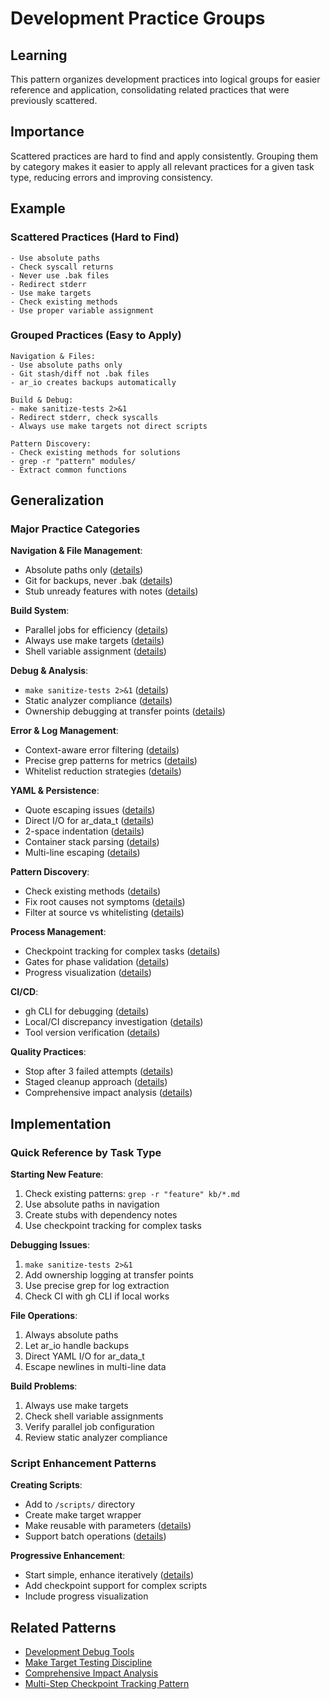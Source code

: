 # Development Practice Groups

## Learning

This pattern organizes development practices into logical groups for easier reference and application, consolidating related practices that were previously scattered.

## Importance

Scattered practices are hard to find and apply consistently. Grouping them by category makes it easier to apply all relevant practices for a given task type, reducing errors and improving consistency.

## Example

### Scattered Practices (Hard to Find)
```
- Use absolute paths
- Check syscall returns  
- Never use .bak files
- Redirect stderr
- Use make targets
- Check existing methods
- Use proper variable assignment
```

### Grouped Practices (Easy to Apply)
```
Navigation & Files:
- Use absolute paths only
- Git stash/diff not .bak files  
- ar_io creates backups automatically

Build & Debug:
- make sanitize-tests 2>&1
- Redirect stderr, check syscalls
- Always use make targets not direct scripts

Pattern Discovery:
- Check existing methods for solutions
- grep -r "pattern" modules/
- Extract common functions
```

## Generalization

### Major Practice Categories

**Navigation & File Management**:
- Absolute paths only ([details](absolute-path-navigation.md))
- Git for backups, never .bak ([details](file-io-backup-mechanism.md))
- Stub unready features with notes ([details](stub-and-revisit-pattern.md))

**Build System**:
- Parallel jobs for efficiency ([details](parallel-build-job-integration.md))
- Always use make targets ([details](make-target-testing-discipline.md))
- Shell variable assignment ([details](shell-script-command-substitution.md))

**Debug & Analysis**:
- `make sanitize-tests 2>&1` ([details](development-debug-tools.md))
- Static analyzer compliance ([details](static-analyzer-stream-compliance.md))
- Ownership debugging at transfer points ([details](debug-logging-ownership-tracing.md))

**Error & Log Management**:
- Context-aware error filtering ([details](intentional-test-errors-filtering.md))
- Precise grep patterns for metrics ([details](build-log-extraction-patterns.md))
- Whitelist reduction strategies ([details](systematic-whitelist-error-resolution.md))

**YAML & Persistence**:
- Quote escaping issues ([details](yaml-string-matching-pitfalls.md))
- Direct I/O for ar_data_t ([details](yaml-serialization-direct-io-pattern.md))
- 2-space indentation ([details](yaml-indentation-consistency-pattern.md))
- Container stack parsing ([details](container-stack-parsing-pattern.md))
- Multi-line escaping ([details](multi-line-data-persistence-format.md))

**Pattern Discovery**:
- Check existing methods ([details](cross-method-pattern-discovery.md))
- Fix root causes not symptoms ([details](systematic-error-whitelist-reduction.md))
- Filter at source vs whitelisting ([details](whitelist-vs-pattern-filtering.md))

**Process Management**:
- Checkpoint tracking for complex tasks ([details](multi-step-checkpoint-tracking-pattern.md))
- Gates for phase validation ([details](gate-enforcement-exit-codes-pattern.md))
- Progress visualization ([details](progress-visualization-ascii-pattern.md))

**CI/CD**:
- gh CLI for debugging ([details](github-actions-debugging-workflow.md))
- Local/CI discrepancy investigation ([details](local-ci-discrepancy-investigation.md))
- Tool version verification ([details](tool-version-selection-due-diligence.md))

**Quality Practices**:
- Stop after 3 failed attempts ([details](struggling-detection-pattern.md))
- Staged cleanup approach ([details](staged-cleanup-pattern.md))
- Comprehensive impact analysis ([details](comprehensive-impact-analysis.md))

## Implementation

### Quick Reference by Task Type

**Starting New Feature**:
1. Check existing patterns: `grep -r "feature" kb/*.md`
2. Use absolute paths in navigation
3. Create stubs with dependency notes
4. Use checkpoint tracking for complex tasks

**Debugging Issues**:
1. `make sanitize-tests 2>&1`
2. Add ownership logging at transfer points
3. Use precise grep for log extraction
4. Check CI with gh CLI if local works

**File Operations**:
1. Always absolute paths
2. Let ar_io handle backups
3. Direct YAML I/O for ar_data_t
4. Escape newlines in multi-line data

**Build Problems**:
1. Always use make targets
2. Check shell variable assignments
3. Verify parallel job configuration
4. Review static analyzer compliance

### Script Enhancement Patterns

**Creating Scripts**:
- Add to `/scripts/` directory
- Create make target wrapper
- Make reusable with parameters ([details](script-reusability-parameters-pattern.md))
- Support batch operations ([details](batch-update-script-pattern.md))

**Progressive Enhancement**:
- Start simple, enhance iteratively ([details](progressive-tool-enhancement.md))
- Add checkpoint support for complex scripts
- Include progress visualization

## Related Patterns

- [Development Debug Tools](development-debug-tools.md)
- [Make Target Testing Discipline](make-target-testing-discipline.md)
- [Comprehensive Impact Analysis](comprehensive-impact-analysis.md)
- [Multi-Step Checkpoint Tracking Pattern](multi-step-checkpoint-tracking-pattern.md)